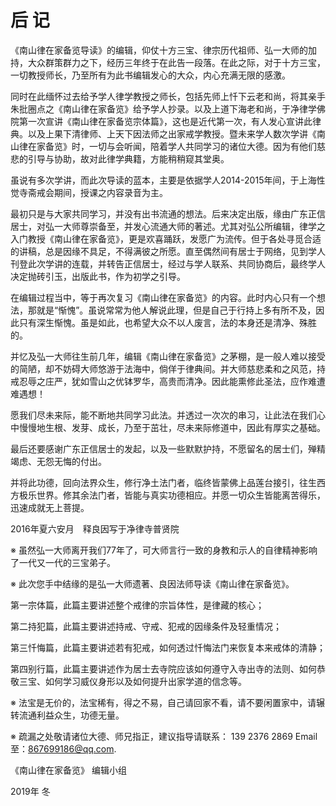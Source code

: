 # 后 记

《南山律在家备览导读》的编辑，仰仗十方三宝、律宗历代祖师、弘一大师的加持，大众群策群力之下，经历三年终于在此告一段落。在此之际，对于十方三宝，一切教授师长，乃至所有为此书编辑发心的大众，内心充满无限的感激。

同时在此缅怀过去给予学人律学教授之师长，包括先师上忏下云老和尚，将其亲手朱批圈点之《南山律在家备览》给予学人抄录。以及上道下海老和尚，于净律学佛院第一次宣讲《南山律在家备览宗体篇》，这也是近代第一次，有人发心宣讲此律典。以及上果下清律师、上天下因法师之出家戒学教授。暨未来学人数次学讲《南山律在家备览》时，一切与会听闻，陪着学人共同学习的诸位大德。因为有他们慈悲的引导与协助，故对此律学典籍，方能稍稍窥其堂奥。

虽说有多次学讲，而此次导读的蓝本，主要是依据学人2014-2015年间，于上海性觉寺斋戒会期间，授课之内容录音为主。

最初只是与大家共同学习，并没有出书流通的想法。后来决定出版，缘由广东正信居士，对弘一大师尊崇备至，并发心流通大师的著述。尤其对弘公所编辑，律学之入门教授《南山律在家备览》，更是欢喜踊跃，发愿广为流传。但于各处寻觅合适的讲稿，总是因缘不具足，不得满彼之所愿。直至偶然间有居士于网络，见到学人刊登此次学讲的连载，并转告正信居士，经过与学人联系、共同协商后，最终学人决定抛砖引玉，出版此书，作为初学之引导。

在编辑过程当中，等于再次复习《南山律在家备览》的内容。此时内心只有一个想法，那就是“惭愧”。虽说常常为他人解说此理，但是自己于行持上多有所不及，因此只有深生惭愧。虽是如此，也希望大众不以人废言，法的本身还是清净、殊胜的。

并忆及弘一大师往生前几年，编辑《南山律在家备览》之茅棚，是一般人难以接受的简陋，却不妨碍大师悠游于法海中，倘佯于律典间。并大师慈悲柔和之风范，持戒忍辱之庄严，犹如雪山之优钵罗华，高贵而清净。因此能熏修此圣法，应作难遭难遇想！

愿我们尽未来际，能不断地共同学习此法。并透过一次次的串习，让此法在我们心中慢慢地生根、发芽、成长，乃至于茁壮，尽未来际修道中，因此有厚实之基础。

最后还要感谢广东正信居士的发起，以及一些默默护持，不愿留名的居士们，殚精竭虑、无怨无悔的付出。

并将此功德，回向法界众生，修行净土法门者，临终皆蒙佛上品莲台接引，往生西方极乐世界。修其余法门者，皆能与真实功德相应。并愿一切众生皆能离苦得乐，迅速成就无上菩提。

2016年夏六安月　释良因写于净律寺普贤院

※ 虽然弘一大师离开我们77年了，可大师言行一致的身教和示人的自律精神影响了一代又一代的三宝弟子。

※ 此次您手中结缘的是弘一大师遗著、良因法师导读《南山律在家备览》。

第一宗体篇，此篇主要讲述整个戒律的宗旨体性，是律藏的核心；

第二持犯篇，此篇主要讲述持戒、守戒、犯戒的因缘条件及轻重情况；

第三忏悔篇，此篇主要讲述若有犯戒，如何透过忏悔法门来恢复本来戒体的清静；

第四别行篇，此篇主要讲述作为居士去寺院应该如何遵守入寺出寺的法则、如何恭敬三宝、如何学习威仪身形以及如何提升出家学道的信念等。

※ 法宝是无价的，法宝稀有，得之不易，自己请回家不看，请不要闲置家中，请辗转流通利益众生，功德无量。

※ 疏漏之处敬请诸位大德、师兄指正，建议指导请联系： 139 2376 2869 Email至：867699186@qq.com.

《南山律在家备览》 编辑小组

2019年 冬